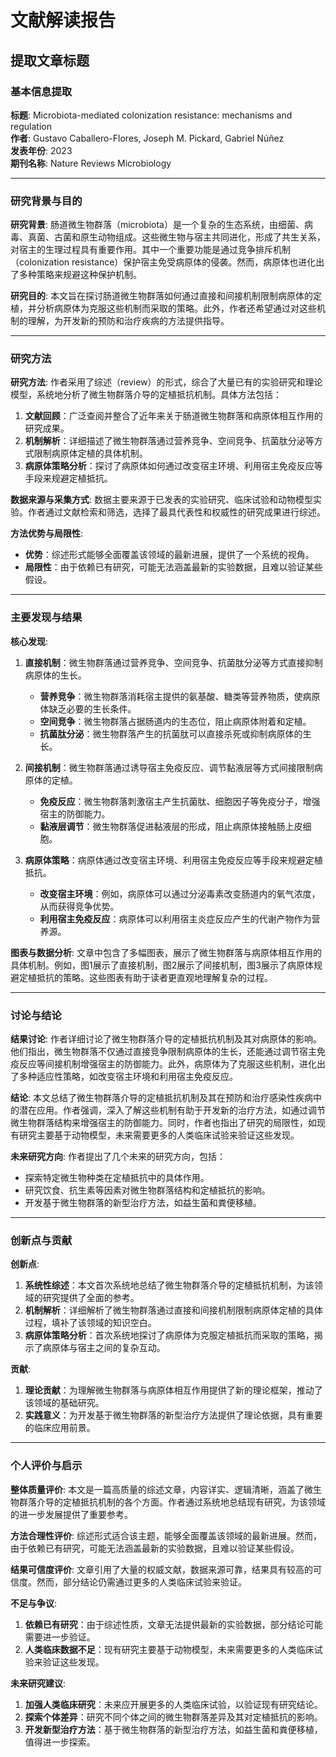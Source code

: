 # 文献解读报告 

## 提取文章标题

### 基本信息提取

**标题**: Microbiota-mediated colonization resistance: mechanisms and regulation  
**作者**: Gustavo Caballero-Flores, Joseph M. Pickard, Gabriel Núñez  
**发表年份**: 2023  
**期刊名称**: Nature Reviews Microbiology  

---

### 研究背景与目的

**研究背景**:
肠道微生物群落（microbiota）是一个复杂的生态系统，由细菌、病毒、真菌、古菌和原生动物组成。这些微生物与宿主共同进化，形成了共生关系，对宿主的生理过程具有重要作用。其中一个重要功能是通过竞争排斥机制（colonization resistance）保护宿主免受病原体的侵袭。然而，病原体也进化出了多种策略来规避这种保护机制。

**研究目的**:
本文旨在探讨肠道微生物群落如何通过直接和间接机制限制病原体的定植，并分析病原体为克服这些机制而采取的策略。此外，作者还希望通过对这些机制的理解，为开发新的预防和治疗疾病的方法提供指导。

---

### 研究方法

**研究方法**:
作者采用了综述（review）的形式，综合了大量已有的实验研究和理论模型，系统地分析了微生物群落介导的定植抵抗机制。具体方法包括：

1. **文献回顾**：广泛查阅并整合了近年来关于肠道微生物群落和病原体相互作用的研究成果。
2. **机制解析**：详细描述了微生物群落通过营养竞争、空间竞争、抗菌肽分泌等方式限制病原体定植的具体机制。
3. **病原体策略分析**：探讨了病原体如何通过改变宿主环境、利用宿主免疫反应等手段来规避定植抵抗。

**数据来源与采集方式**:
数据主要来源于已发表的实验研究、临床试验和动物模型实验。作者通过文献检索和筛选，选择了最具代表性和权威性的研究成果进行综述。

**方法优势与局限性**:
- **优势**：综述形式能够全面覆盖该领域的最新进展，提供了一个系统的视角。
- **局限性**：由于依赖已有研究，可能无法涵盖最新的实验数据，且难以验证某些假设。

---

### 主要发现与结果

**核心发现**:
1. **直接机制**：微生物群落通过营养竞争、空间竞争、抗菌肽分泌等方式直接抑制病原体的生长。
   - **营养竞争**：微生物群落消耗宿主提供的氨基酸、糖类等营养物质，使病原体缺乏必要的生长条件。
   - **空间竞争**：微生物群落占据肠道内的生态位，阻止病原体附着和定植。
   - **抗菌肽分泌**：微生物群落产生的抗菌肽可以直接杀死或抑制病原体的生长。

2. **间接机制**：微生物群落通过诱导宿主免疫反应、调节黏液层等方式间接限制病原体的定植。
   - **免疫反应**：微生物群落刺激宿主产生抗菌肽、细胞因子等免疫分子，增强宿主的防御能力。
   - **黏液层调节**：微生物群落促进黏液层的形成，阻止病原体接触肠上皮细胞。

3. **病原体策略**：病原体通过改变宿主环境、利用宿主免疫反应等手段来规避定植抵抗。
   - **改变宿主环境**：例如，病原体可以通过分泌毒素改变肠道内的氧气浓度，从而获得竞争优势。
   - **利用宿主免疫反应**：病原体可以利用宿主炎症反应产生的代谢产物作为营养源。

**图表与数据分析**:
文章中包含了多幅图表，展示了微生物群落与病原体相互作用的具体机制。例如，图1展示了直接机制，图2展示了间接机制，图3展示了病原体规避定植抵抗的策略。这些图表有助于读者更直观地理解复杂的过程。

---

### 讨论与结论

**结果讨论**:
作者详细讨论了微生物群落介导的定植抵抗机制及其对病原体的影响。他们指出，微生物群落不仅通过直接竞争限制病原体的生长，还能通过调节宿主免疫反应等间接机制增强宿主的防御能力。此外，病原体为了克服这些机制，进化出了多种适应性策略，如改变宿主环境和利用宿主免疫反应。

**结论**:
本文总结了微生物群落介导的定植抵抗机制及其在预防和治疗感染性疾病中的潜在应用。作者强调，深入了解这些机制有助于开发新的治疗方法，如通过调节微生物群落结构来增强宿主的防御能力。同时，作者也指出了研究的局限性，如现有研究主要基于动物模型，未来需要更多的人类临床试验来验证这些发现。

**未来研究方向**:
作者提出了几个未来的研究方向，包括：
- 探索特定微生物种类在定植抵抗中的具体作用。
- 研究饮食、抗生素等因素对微生物群落结构和定植抵抗的影响。
- 开发基于微生物群落的新型治疗方法，如益生菌和粪便移植。

---

### 创新点与贡献

**创新点**:
1. **系统性综述**：本文首次系统地总结了微生物群落介导的定植抵抗机制，为该领域的研究提供了全面的参考。
2. **机制解析**：详细解析了微生物群落通过直接和间接机制限制病原体定植的具体过程，填补了该领域的知识空白。
3. **病原体策略分析**：首次系统地探讨了病原体为克服定植抵抗而采取的策略，揭示了病原体与宿主之间的复杂互动。

**贡献**:
1. **理论贡献**：为理解微生物群落与病原体相互作用提供了新的理论框架，推动了该领域的基础研究。
2. **实践意义**：为开发基于微生物群落的新型治疗方法提供了理论依据，具有重要的临床应用前景。

---

### 个人评价与启示

**整体质量评价**:
本文是一篇高质量的综述文章，内容详实、逻辑清晰，涵盖了微生物群落介导的定植抵抗机制的各个方面。作者通过系统地总结现有研究，为该领域的进一步发展提供了重要参考。

**方法合理性评价**:
综述形式适合该主题，能够全面覆盖该领域的最新进展。然而，由于依赖已有研究，可能无法涵盖最新的实验数据，且难以验证某些假设。

**结果可信度评价**:
文章引用了大量的权威文献，数据来源可靠，结果具有较高的可信度。然而，部分结论仍需通过更多的人类临床试验来验证。

**不足与争议**:
1. **依赖已有研究**：由于综述性质，文章无法提供最新的实验数据，部分结论可能需要进一步验证。
2. **人类临床数据不足**：现有研究主要基于动物模型，未来需要更多的人类临床试验来验证这些发现。

**未来研究建议**:
1. **加强人类临床研究**：未来应开展更多的人类临床试验，以验证现有研究结论。
2. **探索个体差异**：研究不同个体之间的微生物群落差异及其对定植抵抗的影响。
3. **开发新型治疗方法**：基于微生物群落的新型治疗方法，如益生菌和粪便移植，值得进一步探索。